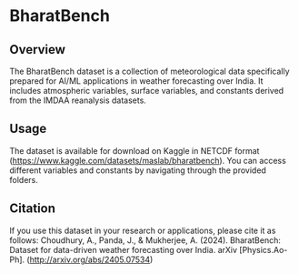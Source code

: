 # BharatBench
## Overview
The BharatBench dataset is a collection of meteorological data specifically prepared for AI/ML applications in weather forecasting over India. It includes atmospheric variables, surface variables, and constants derived from the IMDAA reanalysis datasets.


## Usage
The dataset is available for download on Kaggle in NETCDF format (https://www.kaggle.com/datasets/maslab/bharatbench). You can access different variables and constants by navigating through the provided folders.

## Citation
If you use this dataset in your research or applications, please cite it as follows: Choudhury, A., Panda, J., & Mukherjee, A. (2024). BharatBench: Dataset for data-driven weather forecasting over India. arXiv [Physics.Ao-Ph]. (http://arxiv.org/abs/2405.07534)

